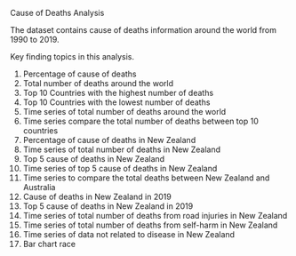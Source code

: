 Cause of Deaths Analysis

The dataset contains cause of deaths information around the world from 1990 to 2019.

Key finding topics in this analysis.

1. Percentage of cause of deaths
2. Total number of deaths around the world
3. Top 10 Countries with the highest number of deaths 
4. Top 10 Countries with the lowest number of deaths 
5. Time series of total number of deaths around the world 
6. Time series compare the total number of deaths between top 10 countries
7. Percentage of cause of deaths in New Zealand
8. Time series of total number of deaths in New Zealand 
9. Top 5 cause of deaths in New Zealand
10. Time series of top 5 cause of deaths in New Zealand 
11. Time series to compare the total deaths between New Zealand and Australia 
12. Cause of deaths in New Zealand in 2019
13. Top 5 cause of deaths in New Zealand in 2019
14. Time series of total number of deaths from road injuries in New Zealand
15. Time series of total number of deaths from self-harm in New Zealand
16. Time series of data not related to disease in New Zealand
17. Bar chart race
